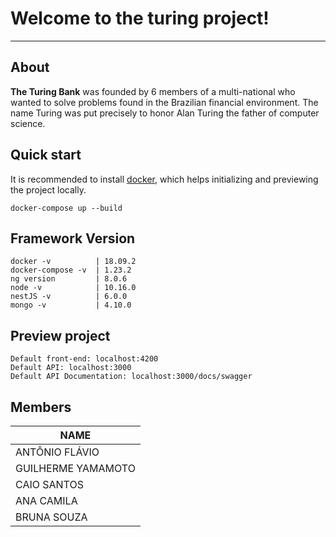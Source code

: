 # Welcome to the turing project!
----------------------------------------------------------------------------------------------------------------------------------------
## About

**The Turing Bank** was founded by 6 members of a multi-national who wanted to solve problems found in the Brazilian financial environment. The name Turing was put precisely to honor Alan Turing the father of computer science.

## Quick start

It is recommended to install [docker](https://www.docker.com/), which helps initializing and previewing the project locally.

```mermaid
docker-compose up --build
```

## Framework Version

```mermaid
docker -v          | 18.09.2
docker-compose -v  | 1.23.2
ng version         | 8.0.6
node -v            | 10.16.0
nestJS -v          | 6.0.0 
mongo -v           | 4.10.0
```

## Preview project

```mermaid
Default front-end: localhost:4200
Default API: localhost:3000
Default API Documentation: localhost:3000/docs/swagger
```

## Members

|      NAME         |
|-------------------|
|ANTÔNIO FLÁVIO     |
|GUILHERME YAMAMOTO |
|CAIO SANTOS        |
|ANA CAMILA         |
|BRUNA SOUZA        |

